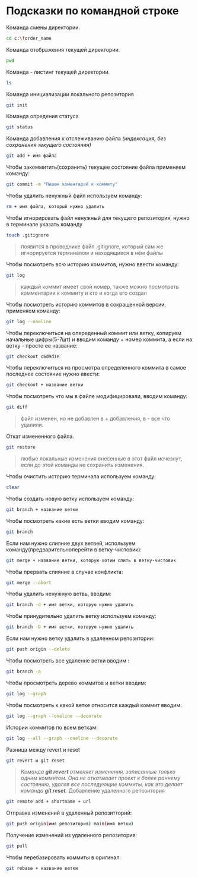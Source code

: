 # Подсказки по командной строке

Команда смены директории.
```sh
cd c:\forder_name
```
Команда отображения текущей директории.
```sh
pwd
```
Команда - листинг текущей директории.
```sh
ls
```
Команда инициализации локального репозитория
```sh
git init
```
Команда опредения статуса 
```sh
git status
```
Команда добавления к отслеживанию файла
*(индексация, без сохранения текущего состояния)*
```sh
git add + имя файла
```
Чтобы закоммитить(сохранить) текущее состояние файла применяем команду:
```sh
git commit -m "Пишем коментарий к коммиту"
```
Чтобы удалить ненужный файл используем команду:
```sh
rm + имя файла, который нужно удалить
```
Чтобы игнорировать файл ненужный для текущего репозитория, нужно в терминале указать команду
```sh
touch .gitignore
```
>появится в проводнике файл .gitignore, который сам же игнорируется терминалом и находящиеся в нём файлы

Чтобы посмотреть всю историю коммитов, нужно ввести команду:
```sh
git log
```
> каждый коммит имеет свой номер, также можно посмотреть комментарии к коммиту и кто и когда его создал

Чтобы посмотреть историю коммитов в сокращенной версии, применяем команду:
```sh
git log --oneline
```
Чтобы переключиться на опереденный коммит или ветку, копируем начальные цифры(5-7шт) и вводим команду + номер коммита, а если на ветку - просто ее название:
```sh
git checkout c6d9d1e
```
Чтобы переключиться из просмотра определенного коммита в самое последнее состояние нужно ввести:
```sh
git checkout + название ветки
```
Чтобы посмотреть что мы в файле модифицировали, вводим команду:
```sh
git diff
```
>файл изменен, но не добавлен в + добавления, в - все что удалили.

Откат измененного файла. 
```sh
git restore
```
>любые локальные изменения внесенные в этот файл исчезнут, если до этой команды не сохранить изменения.

Чтобы очистить историю терминала используем команду:
```sh
clear
```

Чтобы создать новую ветку используем команду:
```sh
git branch + название ветки
```

Чтобы посмотреть какие есть ветки вводим команду:
```sh
git branch
```

Если нам нужно слияние двух ветвей, используем команду(предварительноперейти в ветку-чистовик):
```sh
git merge + название ветки, которую хотим слить в ветку-чистовик
```
Чтобы прервать слияние в случае конфликта:
```sh
git merge --abort
```
Чтобы удалить ненужную ветвь, вводим:
```sh
git branch -d + имя ветки, которую нужно удалить
```
Чтобы принудительно удалить ветку используем команду:
```sh
git branch -D + имя ветки, которую нужно удалить
```
Если нам нужно ветку удалить в удаленном репозитории:
```sh
git push origin --delete
```
Чтобы посмотреть все удаленне ветки вводим :
```sh
git branch -a
```
Чтобы просмотреть дерево коммитов и ветки вводим:
```sh
git log --graph
```
Чтобы посмотреть к какой ветке относится каждый коммит вводим:
```sh
git log --graph --oneline --decorate
```
Истории коммитов по всем веткам:
```sh
git log --all --graph --oneline --decorate
```
Разница между revert и reset
```sh
git revert и git reset
```
>*Команда __git revert__ отменяет изменения, записанные только одним коммитом. Она не откатывает проект к более раннему состоянию, удаляя все последующие коммиты, как это делает команда __git reset__.* 
Добавление удаленного репозитория
```sh
git remote add + shortname + url
```
Отправка изменений в удаленный репозитторий:
```sh
git push origin(имя репозитория) main(имя ветки)
```
Получение изменений из удаленного репозитория:
```sh
git pull
```
Чтобы перебазировать коммиты в оригинал:
```sh
git rebase + название ветки
```